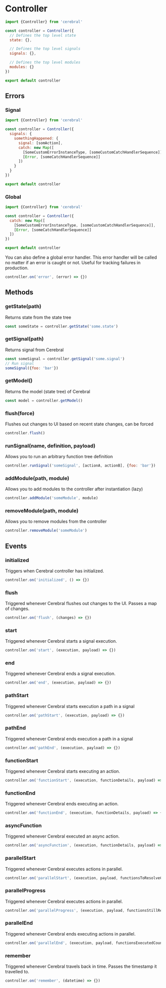 # Controller

```js
import {Controller} from 'cerebral'

const controller = Controller({
  // Defines the top level state
  state: {},

  // Defines the top level signals
  signals: {},

  // Defines the top level modules
  modules: {}
})

export default controller
```

## Errors

### Signal
```js
import {Controller} from 'cerebral'

const controller = Controller({
  signals: {
    somethingHappened: {
      signal: [somAction],
      catch: new Map([
        [SomeCustomErrorInstanceType, [someCustomCatchHandlerSequence]],
        [Error, [someCatchHandlerSequence]]
      ])
    }
  }
})

export default controller
```

### Global
```js
import {Controller} from 'cerebral'

const controller = Controller({
  catch: new Map([
    [SomeCustomErrorInstanceType, [someCustomCatchHandlerSequence]],
    [Error, [someCatchHandlerSequence]]
  ])
})

export default controller
```

You can also define a global error handler. This error handler will be called no matter if an error is caught or not. Useful for tracking failures in production.

```js
controller.on('error', (error) => {})
```

## Methods

### getState(path)
Returns state from the state tree

```js
const someState = controller.getState('some.state')
```

### getSignal(path)
Returns signal from Cerebral

```js
const someSignal = controller.getSignal('some.signal')
// Run signal
someSignal({foo: 'bar'})
```

### getModel()
Returns the model (state tree) of Cerebral

```js
const model = controller.getModel()
```

### flush(force)
Flushes out changes to UI based on recent state changes, can be forced

```js
controller.flush()
```

### runSignal(name, definition, payload)
Allows you to run an arbitrary function tree definition

```js
controller.runSignal('someSignal', [actionA, actionB], {foo: 'bar'})
```

### addModule(path, module)
Allows you to add modules to the controller after instantiation (lazy)

```js
controller.addModule('someModule', module)
```

### removeModule(path, module)
Allows you to remove modules from the controller

```js
controller.removeModule('someModule')
```

## Events

### initialized
Triggers when Cerebral controller has initialized.

```js
controller.on('initialized', () => {})
```

### flush
Triggered whenever Cerebral flushes out changes to the UI. Passes a map of changes.

```js
controller.on('flush', (changes) => {})
```

### start
Triggered whenever Cerebral starts a signal execution.

```js
controller.on('start', (execution, payload) => {})
```

### end
Triggered whenever Cerebral ends a signal execution.

```js
controller.on('end', (execution, payload) => {})
```

### pathStart
Triggered whenever Cerebral starts execution a path in a signal

```js
controller.on('pathStart', (execution, payload) => {})
```

### pathEnd
Triggered whenever Cerebral ends execution a path in a signal

```js
controller.on('pathEnd', (execution, payload) => {})
```

### functionStart
Triggered whenever Cerebral starts executing an action.

```js
controller.on('functionStart', (execution, functionDetails, payload) => {})
```

### functionEnd
Triggered whenever Cerebral ends executing an action.

```js
controller.on('functionEnd', (execution, functionDetails, payload) => {})
```

### asyncFunction
Triggered whenever Cerebral executed an async action.

```js
controller.on('asyncFunction', (execution, functionDetails, payload) => {})
```

### parallelStart
Triggered whenever Cerebral executes actions in parallel.

```js
controller.on('parallelStart', (execution, payload, functionsToResolveCount) => {})
```

### parallelProgress
Triggered whenever Cerebral executes actions in parallel.

```js
controller.on('parallelProgress', (execution, payload, functionsStillResolvingCount) => {})
```

### parallelEnd
Triggered whenever Cerebral ends executing actions in parallel.

```js
controller.on('parallelEnd', (execution, payload, functionsExecutedCount) => {})
```

### remember
Triggered whenever Cerebral travels back in time. Passes the timestamp it travelled to.

```js
controller.on('remember', (datetime) => {})
```
